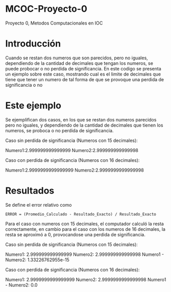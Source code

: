 # MCOC-Proyecto-0
Proyecto 0, Metodos Computacionales en IOC

Introducción
==============

Cuando se restan dos numeros que son parecidos, pero no iguales, dependiendo de la cantidad de decimales que tengan los numeros, se puede probocar o no perdida de significancia. En este codigo se presenta un ejemplo sobre este caso, mostrando cual es el limite de decimales que tiene que tener un numero de tal forma de que se provoque una perdida de significancia o no


Este ejemplo
==============

Se ejemplifican dos casos, en los que se restan dos numeros parecidos pero no iguales, y dependiendo de la cantidad de decimales que tienen los numeros, se proboca o no perdida de significancia.

Caso sin perdida de significancia (Numeros con 15 decimales):

Numero1:2.999999999999999
Numero2:2.999999999999998

Caso con perdida de significancia (Numeros con 16 decimales):

Numero1:2.9999999999999999
Numero2:2.9999999999999998



Resultados
==============

Se define el error relativo como 

	ERROR = (Promedio_Calculado - Resultado_Exacto) / Resultado_Exacto

Para el caso con numeros con 15 decimales, el computador calculó la resta correctamente, en cambio para el caso con los numeros de 16 decimales, la resta se aproximó a 0, provocandose una perdida de significancia.

Caso sin perdida de significancia (Numeros con 15 decimales):

Numero1: 2.999999999999999
Numero2: 2.999999999999998
Numero1 - Numero2: 1.33226762955e-15

Caso con perdida de significancia (Numeros con 16 decimales):

Numero1: 2.9999999999999999
Numero2: 2.9999999999999998
Numero1 - Numero2: 0.0